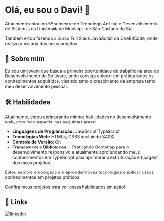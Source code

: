 # Olá, eu sou o Davi! 👋
Atualmente estou no 5º semestre no Tecnologo Análise e Desenvolvimento de Sistemas na Universidade Municipal de São Caetano do Sul.

Também estou fazendo o curso Full Stack JavaScript da OneBitCode, onde realizo a maioria dos meus projetos.

## 🚀 Sobre mim
Eu sou um jovem que busca a primeira oportunidade de trabalho na área de Desenvolvimento de Software, onde consiga colocar em prática todos os conhecimentos adquiridos, visando tanto o crescimento da empresa tanto meu desenvolvimento pessoal. 

## 🛠 Habilidades
Atualmente, estou aprimorando minhas habilidades no desenvolvimento web, com foco especial nas seguintes áreas:

- **Linguagens de Programação:** JavaScript TypeScript
- **Tecnologias Web:** HTML5, CSS3 (incluindo SASS)
- **Controle de Versão:** Git
- **Frameworks e Bibliotecas:** - Praticando Bootstrap para o desenvolvimento responsivo e atualmente aprofundando meus conhecimentos em TypeScript para aprimorar a estruturação e tipagem dos meus projetos.

Estou sempre empolgado em aprender novas tecnologias e aplicar esses conhecimentos em projetos práticos.

Confira meus projetos para ver essas habilidades em ação!



## 🔗 Links
[![linkedin](https://img.shields.io/badge/linkedin-0A66C2?style=for-the-badge&logo=linkedin&logoColor=white)](https://www.linkedin.com/in/davisanchessimão/)
